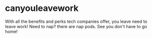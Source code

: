 # canyouleavework

With all the benefits and perks tech companies offer, you leave need to leave work! Need to nap? there are nap pods. See you don't have to go home!
